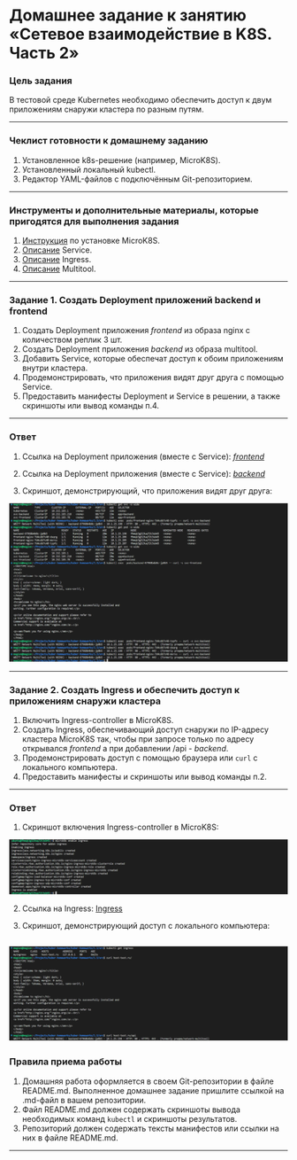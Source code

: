 # Домашнее задание к занятию «Сетевое взаимодействие в K8S. Часть 2»

### Цель задания

В тестовой среде Kubernetes необходимо обеспечить доступ к двум приложениям снаружи кластера по разным путям.

------

### Чеклист готовности к домашнему заданию

1. Установленное k8s-решение (например, MicroK8S).
2. Установленный локальный kubectl.
3. Редактор YAML-файлов с подключённым Git-репозиторием.

------

### Инструменты и дополнительные материалы, которые пригодятся для выполнения задания

1. [Инструкция](https://microk8s.io/docs/getting-started) по установке MicroK8S.
2. [Описание](https://kubernetes.io/docs/concepts/services-networking/service/) Service.
3. [Описание](https://kubernetes.io/docs/concepts/services-networking/ingress/) Ingress.
4. [Описание](https://github.com/wbitt/Network-MultiTool) Multitool.

------

### Задание 1. Создать Deployment приложений backend и frontend

1. Создать Deployment приложения _frontend_ из образа nginx с количеством реплик 3 шт.
2. Создать Deployment приложения _backend_ из образа multitool. 
3. Добавить Service, которые обеспечат доступ к обоим приложениям внутри кластера. 
4. Продемонстрировать, что приложения видят друг друга с помощью Service.
5. Предоставить манифесты Deployment и Service в решении, а также скриншоты или вывод команды п.4.

---
### Ответ

1. Ссылка на Deployment приложения (вместе с Service): [_frontend_](https://github.com/megasts/kuber-homeworks/blob/task_1.5/1.5/src/deployment_frontend.yaml)

2. Ссылка на Deployment приложения (вместе с Service): [_backend_](https://github.com/megasts/kuber-homeworks/blob/task_1.5/1.5/src/deployment_backend.yaml)

3. Скриншот, демонстрирующий, что приложения видят друг друга:

![Screen1](https://github.com/megasts/kuber-homeworks/blob/task_1.5/1.5/img/task1_5_1.png)

------

### Задание 2. Создать Ingress и обеспечить доступ к приложениям снаружи кластера

1. Включить Ingress-controller в MicroK8S.
2. Создать Ingress, обеспечивающий доступ снаружи по IP-адресу кластера MicroK8S так, чтобы при запросе только по адресу открывался _frontend_ а при добавлении /api - _backend_.
3. Продемонстрировать доступ с помощью браузера или `curl` с локального компьютера.
4. Предоставить манифесты и скриншоты или вывод команды п.2.

---
### Ответ

1. Скриншот включения Ingress-controller в MicroK8S:

![Screen2](https://github.com/megasts/kuber-homeworks/blob/task_1.5/1.5/img/task1_5_2.png)

2. Ссылка на Ingress: [Ingress](https://github.com/megasts/kuber-homeworks/blob/task_1.5/1.5/src/ingress.yaml)

3. Скриншот, демонстрирующий доступ с локального компьютера:

![Screen3](https://github.com/megasts/kuber-homeworks/blob/task_1.5/1.5/img/task1_5_3.png)
------

### Правила приема работы

1. Домашняя работа оформляется в своем Git-репозитории в файле README.md. Выполненное домашнее задание пришлите ссылкой на .md-файл в вашем репозитории.
2. Файл README.md должен содержать скриншоты вывода необходимых команд `kubectl` и скриншоты результатов.
3. Репозиторий должен содержать тексты манифестов или ссылки на них в файле README.md.

------
